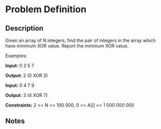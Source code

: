 # Problem Definition

## Description

Given an array of N integers, find the pair of integers in the array which have minimum XOR value. Report the minimum XOR value.

Examples:

**Input:** 0 2 5 7

**Output:** 2 (0 XOR 2)

**Input:** 0 4 7 9

**Output:** 3 (4 XOR 7)

**Constraints:** 2 <= N <= 100 000, 0 <= A[i] <= 1 000 000 000

## Notes
